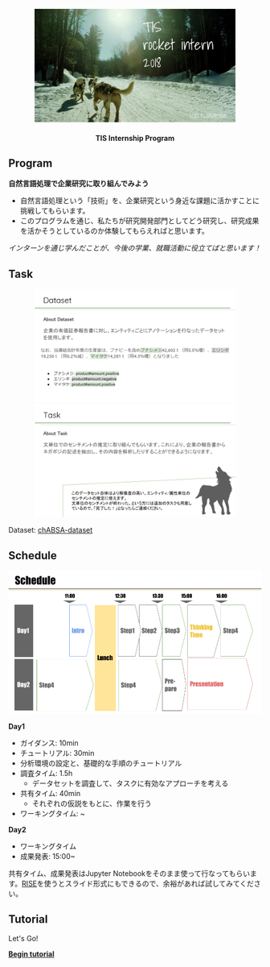 <p align="center">
  <img src="https://github.com/tech-sketch/tis-internship-2018/raw/master/images/top.png" width="400px">
  <h4 align="center">
  TIS Internship Program
  </h4>
</p>

## Program

**自然言語処理で企業研究に取り組んでみよう**

* 自然言語処理という「技術」を、企業研究という身近な課題に活かすことに挑戦してもらいます。
* このプログラムを通じ、私たちが研究開発部門としてどう研究し、研究成果を活かそうとしているのか体験してもらえればと思います。

*インターンを通じ学んだことが、今後の学業、就職活動に役立てばと思います！*

## Task

<p align="center">
  <img src="https://github.com/tech-sketch/tis-internship-2018/raw/master/images/dataset.png" width="400px">
  <img src="https://github.com/tech-sketch/tis-internship-2018/raw/master/images/task.png" width="400px">
</p>

Dataset: [chABSA-dataset](https://github.com/chakki-works/chABSA-dataset)

## Schedule

<p align="center">
<img src="https://github.com/tech-sketch/tis-internship-2017/raw/master/images/schedule.png" width="600px"/>
</p>

**Day1**

* ガイダンス: 10min
* チュートリアル: 30min
* 分析環境の設定と、基礎的な手順のチュートリアル
* 調査タイム: 1.5h
  * データセットを調査して、タスクに有効なアプローチを考える
* 共有タイム: 40min
  * それぞれの仮説をもとに、作業を行う
* ワーキングタイム: ~

**Day2**

* ワーキングタイム
* 成果発表: 15:00~

共有タイム、成果発表はJupyter Notebookをそのまま使って行なってもらいます。[RISE](https://github.com/damianavila/RISE)を使うとスライド形式にもできるので、余裕があれば試してみてください。

## Tutorial

Let's Go!

**[Begin tutorial](https://github.com/tech-sketch/tis-internship-2018/tree/master/notebooks)**
